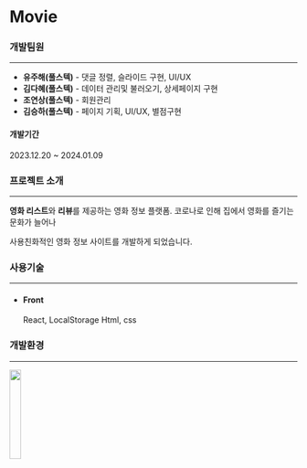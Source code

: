 # Movie

### 개발팀원
---
+ **유주해(풀스텍)** - 댓글 정렬, 슬라이드 구현, UI/UX
+ **김다혜(풀스텍)** - 데이터 관리및 불러오기, 상세페이지 구현
+ **조연상(풀스텍)** - 회원관리
+ **김승하(풀스텍)** - 페이지 기획, UI/UX,  별점구현

#### 개발기간
2023.12.20 ~ 2024.01.09

### 프로젝트 소개
---
**영화 리스트**와 **리뷰**를 제공하는 영화 정보 플랫폼. 코로나로 인해 집에서 영화를 즐기는 문화가 늘어나

사용친화적인 영화 정보 사이트를 개발하게 되었습니다.

### 사용기술
---
+ #### Front
  React, LocalStorage
  Html, css

### 개발환경
---
<img width=20% src=https://github.com/yujuhye/chat/assets/161537140/87cf7c32-3109-45ee-aefb-bc060e41fc91>
